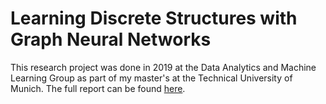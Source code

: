 # Learning Discrete Structures with Graph Neural Networks

This research project was done in 2019 at the Data Analytics and Machine Learning Group as part of my master's at the Technical University of Munich. 
The full report can be found [here](https://github.com/andreas-grafberger/lds-gnn/blob/main/report.pdf).
